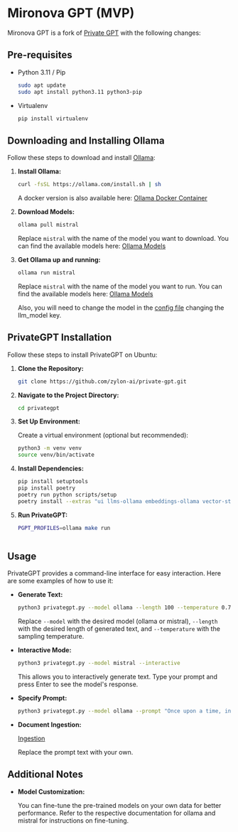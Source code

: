 # Mironova GPT (MVP)

Mironova GPT is a fork of [Private GPT](./README-PRIVATE-GPT.md) with the following changes:

## Pre-requisites

-   Python 3.11 / Pip
    ```bash
    sudo apt update
    sudo apt install python3.11 python3-pip
    ```
-   Virtualenv
    ```bash
    pip install virtualenv
    ```

## Downloading and Installing Ollama

Follow these steps to download and install [Ollama](https://github.com/ollama/ollama):

1. **Install Ollama:**

    ```bash
    curl -fsSL https://ollama.com/install.sh | sh
    ```

    A docker version is also available here: [Ollama Docker Container](https://hub.docker.com/r/ollama/ollama)

2. **Download Models:**

    ```bash
    ollama pull mistral
    ```

    Replace `mistral` with the name of the model you want to download. You can find the available models here: [Ollama Models](https://ollama.com/library)

3. **Get Ollama up and running:**

    ```bash
    ollama run mistral
    ```

    Replace `mistral` with the name of the model you want to run. You can find the available models here: [Ollama Models](https://ollama.com/library)

    Also, you will need to change the model in the [config file](./settings-ollama.yaml) changing the llm_model key.

## PrivateGPT Installation

Follow these steps to install PrivateGPT on Ubuntu:

1. **Clone the Repository:**

    ```bash
    git clone https://github.com/zylon-ai/private-gpt.git
    ```

2. **Navigate to the Project Directory:**

    ```bash
    cd privategpt
    ```

3. **Set Up Environment:**

    Create a virtual environment (optional but recommended):

    ```bash
    python3 -m venv venv
    source venv/bin/activate
    ```

4. **Install Dependencies:**

    ```bash
    pip install setuptools
    pip install poetry
    poetry run python scripts/setup
    poetry install --extras "ui llms-ollama embeddings-ollama vector-stores-qdrant"
    ```

5. **Run PrivateGPT:**

    ```bash
    PGPT_PROFILES=ollama make run
    ```

    ```

    ```

## Usage

PrivateGPT provides a command-line interface for easy interaction. Here are some examples of how to use it:

-   **Generate Text:**

    ```bash
    python3 privategpt.py --model ollama --length 100 --temperature 0.7
    ```

    Replace `--model` with the desired model (ollama or mistral), `--length` with the desired length of generated text, and `--temperature` with the sampling temperature.

-   **Interactive Mode:**

    ```bash
    python3 privategpt.py --model mistral --interactive
    ```

    This allows you to interactively generate text. Type your prompt and press Enter to see the model's response.

-   **Specify Prompt:**

    ```bash
    python3 privategpt.py --model ollama --prompt "Once upon a time, in a land far, far away"
    ```

-   **Document Ingestion:**

    [Ingestion](https://docs.privategpt.dev/manual/document-management/ingestion)

    Replace the prompt text with your own.

## Additional Notes

-   **Model Customization:**

    You can fine-tune the pre-trained models on your own data for better performance. Refer to the respective documentation for ollama and mistral for instructions on fine-tuning.
